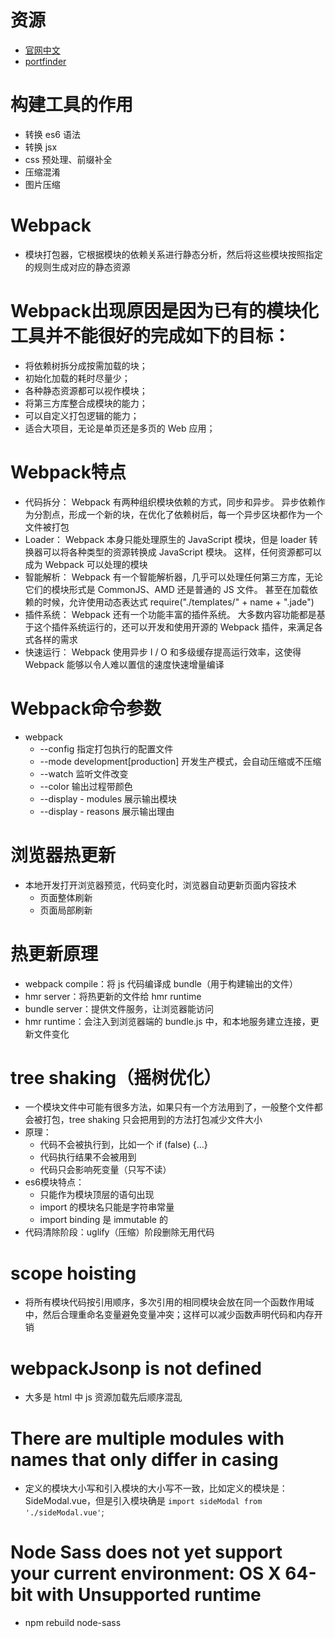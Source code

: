 # 资源
- [官网中文](https://webpack.docschina.org/)
- [portfinder](https://www.npmjs.com/package/portfinder)

# 构建工具的作用
- 转换 es6 语法
- 转换 jsx
- css 预处理、前缀补全
- 压缩混淆
- 图片压缩

# Webpack
- 模块打包器，它根据模块的依赖关系进行静态分析，然后将这些模块按照指定的规则生成对应的静态资源

# Webpack出现原因是因为已有的模块化工具并不能很好的完成如下的目标： 
- 将依赖树拆分成按需加载的块；
- 初始化加载的耗时尽量少；
- 各种静态资源都可以视作模块；
- 将第三方库整合成模块的能力；
- 可以自定义打包逻辑的能力；
- 适合大项目，无论是单页还是多页的 Web 应用；

# Webpack特点
- 代码拆分： Webpack 有两种组织模块依赖的方式，同步和异步。 异步依赖作为分割点，形成一个新的块，在优化了依赖树后，每一个异步区块都作为一个文件被打包
- Loader： Webpack 本身只能处理原生的 JavaScript 模块，但是 loader 转换器可以将各种类型的资源转换成 JavaScript 模块。 这样，任何资源都可以成为 Webpack 可以处理的模块
- 智能解析： Webpack 有一个智能解析器，几乎可以处理任何第三方库，无论它们的模块形式是 CommonJS、AMD 还是普通的 JS 文件。 甚至在加载依赖的时候，允许使用动态表达式 require("./templates/" + name + ".jade")
- 插件系统： Webpack 还有一个功能丰富的插件系统。 大多数内容功能都是基于这个插件系统运行的，还可以开发和使用开源的 Webpack 插件，来满足各式各样的需求
- 快速运行： Webpack 使用异步 I / O 和多级缓存提高运行效率，这使得 Webpack 能够以令人难以置信的速度快速增量编译

# Webpack命令参数
- webpack
  - --config 指定打包执行的配置文件
  - --mode development[production] 开发生产模式，会自动压缩或不压缩
  - --watch 监听文件改变
  - --color 输出过程带颜色
  - --display - modules 展示输出模块
  - --display - reasons 展示输出理由

# 浏览器热更新
- 本地开发打开浏览器预览，代码变化时，浏览器自动更新页面内容技术
  - 页面整体刷新
  - 页面局部刷新

# 热更新原理
- webpack compile：将 js 代码编译成 bundle（用于构建输出的文件）
- hmr server：将热更新的文件给 hmr runtime
- bundle server：提供文件服务，让浏览器能访问
- hmr runtime：会注入到浏览器端的 bundle.js 中，和本地服务建立连接，更新文件变化

# tree shaking（摇树优化）
- 一个模块文件中可能有很多方法，如果只有一个方法用到了，一般整个文件都会被打包，tree shaking 只会把用到的方法打包减少文件大小
- 原理：
  - 代码不会被执行到，比如一个 if (false) {...}
  - 代码执行结果不会被用到
  - 代码只会影响死变量（只写不读）
- es6模块特点：
  - 只能作为模块顶层的语句出现
  - import 的模块名只能是字符串常量
  - import binding 是 immutable 的
- 代码清除阶段：uglify（压缩）阶段删除无用代码

# scope hoisting
- 将所有模块代码按引用顺序，多次引用的相同模块会放在同一个函数作用域中，然后合理重命名变量避免变量冲突；这样可以减少函数声明代码和内存开销

# webpackJsonp is not defined
- 大多是 html 中 js 资源加载先后顺序混乱

# There are multiple modules with names that only differ in casing
- 定义的模块大小写和引入模块的大小写不一致，比如定义的模块是：SideModal.vue，但是引入模块确是 `import sideModal from './sideModal.vue'`;

# Node Sass does not yet support your current environment: OS X 64-bit with Unsupported runtime
- npm rebuild node-sass
